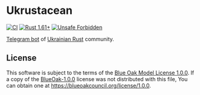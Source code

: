 Ukrustacean
===========

[![CI](https://github.com/rust-lang-ua/ukrustacean/workflows/CI/badge.svg?branch=main "CI")](https://github.com/rust-lang-ua/ukrustacean/actions?query=workflow%3ACI+branch%3Amain)
[![Rust 1.61+](https://img.shields.io/badge/rustc-1.61+-lightgray.svg "Rust 1.61+")](https://blog.rust-lang.org/2022/05/19/Rust-1.61.0.html)
[![Unsafe Forbidden](https://img.shields.io/badge/unsafe-forbidden-success.svg "Unsafe forbidden")](https://github.com/rust-secure-code/safety-dance)

[Telegram bot][1] of [Ukrainian Rust] community.




## License

This software is subject to the terms of the [Blue Oak Model License 1.0.0](https://github.com/rust-lang-ua/ukrustacean/blob/main/LICENSE.md). If a copy of the [BlueOak-1.0.0](https://spdx.org/licenses/BlueOak-1.0.0.html) license was not distributed with this file, You can obtain one at <https://blueoakcouncil.org/license/1.0.0>.




[Ukrainian Rust]: https://t.me/rustlang_ua

[1]: https://core.telegram.org/bots/api
